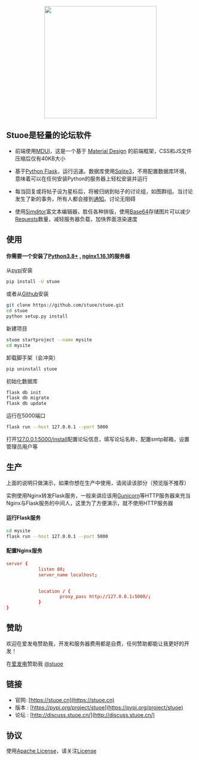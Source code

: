 <div align="center">
<img src="https://raw.githubusercontent.com/snbck/stuoe.github.io/master/static/Stuoe.png" width="300" height="300">

</div>


## Stuoe是轻量的论坛软件

* 前端使用[MDUI](https://mdui.org/)，这是一个基于 [Material Design](https://material.io/design/) 的前端框架，CSS和JS文件压缩后仅有40KB大小

* 基于[Python Flask](https://github.com/pallets/flask)，运行迅速。数据库使用[Sqlite3](https://www.sqlite.org/index.html)，不用配置数据库环境，意味着可以在任何安装Python的服务器上轻松安装并运行

* 每当回复或将帖子设为星标后，将被归纳到帖子的讨论组，如图群组。当讨论发生了新的事务，所有人都会接到[通知](https://baike.baidu.com/item/%E9%80%9A%E7%9F%A5/5957034)。讨论无阻碍

* 使用[Simditor](https://simditor.tower.im/)富文本编辑器，胜任各种排版，使用[Base64](https://www.base64decode.org/)存储图片可以减少[Requests](https://github.com/request/request)数量，减轻服务器负载，加快界面渲染速度



## 使用

#### 你需要一个安装了[Python3.8+](https://python.org/) , [nginx1.16.1](https://www.nginx.com/)的服务器

从[pypi](https://pypi.org/project/stuoe)安装
``` bash
pip install -U stuoe
```
或者从[Github](https://github.com/)安装
``` bash
git clone https://github.com/stuoe/stuoe.git
cd stuoe
python setup.py install
```
新建项目
``` bash
stuoe startproject --name mysite
cd mysite
```
卸载脚手架（会冲突）
``` bash
pip uninstall stuoe
```
初始化数据库
``` bash
flask db init
flask db migrate
flask db update
```
运行在5000端口
``` bash
flask run --host 127.0.0.1 --port 5000
```
打开[127.0.0.1:5000/install](127.0.0.1:5000/install)配置论坛信息，填写论坛名称，配置smtp邮箱，设置管理员用户等


## 生产

上面的说明只做演示，如果你想在生产中使用，请阅读该部分（预览版不推荐）


实例使用Nginx转发Flask服务，一般来讲应该用[Gunicorn](https:/gunicorn.org/)等HTTP服务器来充当Nginx与Flask服务的中间人，这里为了方便演示，就不使用HTTP服务器

#### 运行Flask服务

``` bash
cd mysite
flask run --host 127.0.0.1 --port 5000
```

#### 配置Nginx服务
``` conf
server {    
            listen 80;
            server_name localhost;
            

            location / {
                    proxy_pass http://127.0.0.1:5000/;
            }
}
```

## 赞助
欢迎在爱发电赞助我，开发和服务器费用都是自费，任何赞助都能让我更好的开发！

在[爱发电](http://afdian.net/)赞助我  [@stuoe](http://afdian.net/@stuoe)


## 链接

* 官网:  [https://stuoe.cn](https://stuoe.cn)
* 版本 : [https://pypi.org/project/stuoe](https://pypi.org/project/stuoe)
* 论坛 : [http://discuss.stuoe.cn/](http://discuss.stuoe.cn/)

## 协议
使用[Apache License](http://www.apache.org/licenses/)，请关注[License](https://github.com/stuoe/stuoe/blob/master/LICENSE)


